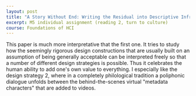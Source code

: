 ```yaml
---
layout: post
title: "A Story Without End: Writing the Residual into Descriptive Infrastructure"
excerpt: M5 individual assignment (reading 2, turn to culture)
course: Foundations of HCI
---
```


This paper is much more interpretative that the first one. It tries to study how the seemingly rigorous design constructions that are usually built on an assumption of being generally acceptable can be interpreted freely so that a number of different design strategies is possible. Thus it celebrates the human ability to add one's own value to everything. I especially like the design strategy 2, where in a completely philological tradition a poliphonic dialogue unfolds between the behind-the-scenes virtual "metadata characters" that are added to videos.